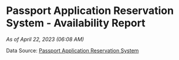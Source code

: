# Passport Application Reservation System - Availability Report

*As of April 22, 2023 (06:08 AM)*

Data Source: [Passport Application Reservation System](https://eservices.immigration.gov.lk:8443/appointment/pages/reservationApplication.xhtml)